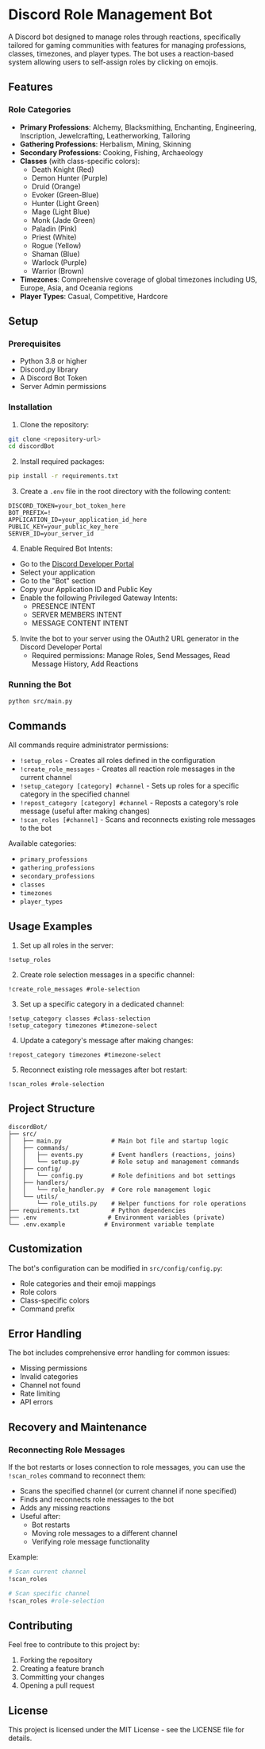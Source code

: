 # Discord Role Management Bot

A Discord bot designed to manage roles through reactions, specifically tailored for gaming communities with features for managing professions, classes, timezones, and player types. The bot uses a reaction-based system allowing users to self-assign roles by clicking on emojis.

## Features

### Role Categories
- **Primary Professions**: Alchemy, Blacksmithing, Enchanting, Engineering, Inscription, Jewelcrafting, Leatherworking, Tailoring
- **Gathering Professions**: Herbalism, Mining, Skinning
- **Secondary Professions**: Cooking, Fishing, Archaeology
- **Classes** (with class-specific colors):
  - Death Knight (Red)
  - Demon Hunter (Purple)
  - Druid (Orange)
  - Evoker (Green-Blue)
  - Hunter (Light Green)
  - Mage (Light Blue)
  - Monk (Jade Green)
  - Paladin (Pink)
  - Priest (White)
  - Rogue (Yellow)
  - Shaman (Blue)
  - Warlock (Purple)
  - Warrior (Brown)
- **Timezones**: Comprehensive coverage of global timezones including US, Europe, Asia, and Oceania regions
- **Player Types**: Casual, Competitive, Hardcore

## Setup

### Prerequisites
- Python 3.8 or higher
- Discord.py library
- A Discord Bot Token
- Server Admin permissions

### Installation

1. Clone the repository:
```bash
git clone <repository-url>
cd discordBot
```

2. Install required packages:
```bash
pip install -r requirements.txt
```

3. Create a `.env` file in the root directory with the following content:
```env
DISCORD_TOKEN=your_bot_token_here
BOT_PREFIX=!
APPLICATION_ID=your_application_id_here
PUBLIC_KEY=your_public_key_here
SERVER_ID=your_server_id
```

4. Enable Required Bot Intents:
- Go to the [Discord Developer Portal](https://discord.com/developers/applications)
- Select your application
- Go to the "Bot" section
- Copy your Application ID and Public Key
- Enable the following Privileged Gateway Intents:
  - PRESENCE INTENT
  - SERVER MEMBERS INTENT
  - MESSAGE CONTENT INTENT

5. Invite the bot to your server using the OAuth2 URL generator in the Discord Developer Portal
   - Required permissions: Manage Roles, Send Messages, Read Message History, Add Reactions

### Running the Bot
```bash
python src/main.py
```

## Commands

All commands require administrator permissions:

- `!setup_roles` - Creates all roles defined in the configuration
- `!create_role_messages` - Creates all reaction role messages in the current channel
- `!setup_category [category] #channel` - Sets up roles for a specific category in the specified channel
- `!repost_category [category] #channel` - Reposts a category's role message (useful after making changes)
- `!scan_roles [#channel]` - Scans and reconnects existing role messages to the bot

Available categories:
- `primary_professions`
- `gathering_professions`
- `secondary_professions`
- `classes`
- `timezones`
- `player_types`

## Usage Examples

1. Set up all roles in the server:
```
!setup_roles
```

2. Create role selection messages in a specific channel:
```
!create_role_messages #role-selection
```

3. Set up a specific category in a dedicated channel:
```
!setup_category classes #class-selection
!setup_category timezones #timezone-select
```

4. Update a category's message after making changes:
```
!repost_category timezones #timezone-select
```

5. Reconnect existing role messages after bot restart:
```
!scan_roles #role-selection
```

## Project Structure

```
discordBot/
├── src/
│   ├── main.py              # Main bot file and startup logic
│   ├── commands/
│   │   ├── events.py        # Event handlers (reactions, joins)
│   │   └── setup.py         # Role setup and management commands
│   ├── config/
│   │   └── config.py        # Role definitions and bot settings
│   ├── handlers/
│   │   └── role_handler.py  # Core role management logic
│   └── utils/
│       └── role_utils.py    # Helper functions for role operations
├── requirements.txt         # Python dependencies
├── .env                    # Environment variables (private)
└── .env.example           # Environment variable template
```

## Customization

The bot's configuration can be modified in `src/config/config.py`:
- Role categories and their emoji mappings
- Role colors
- Class-specific colors
- Command prefix

## Error Handling

The bot includes comprehensive error handling for common issues:
- Missing permissions
- Invalid categories
- Channel not found
- Rate limiting
- API errors

## Recovery and Maintenance

### Reconnecting Role Messages
If the bot restarts or loses connection to role messages, you can use the `!scan_roles` command to reconnect them:
- Scans the specified channel (or current channel if none specified)
- Finds and reconnects role messages to the bot
- Adds any missing reactions
- Useful after:
  - Bot restarts
  - Moving role messages to a different channel
  - Verifying role message functionality

Example:
```bash
# Scan current channel
!scan_roles

# Scan specific channel
!scan_roles #role-selection
```

## Contributing

Feel free to contribute to this project by:
1. Forking the repository
2. Creating a feature branch
3. Committing your changes
4. Opening a pull request

## License

This project is licensed under the MIT License - see the LICENSE file for details.
